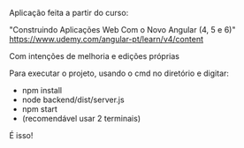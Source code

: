 Aplicação feita a partir do curso: 
  
  "Construindo Aplicações Web Com o Novo Angular (4, 5 e 6)"
  https://www.udemy.com/angular-pt/learn/v4/content

Com intenções de melhoria e edições próprias

Para executar o projeto, usando o cmd no diretório e digitar:
  * npm install
  * node backend/dist/server.js
  * npm start
  * (recomendável usar 2 terminais)

  É isso!
